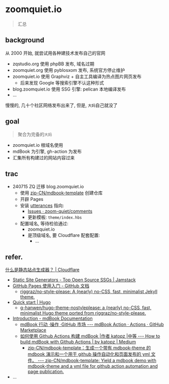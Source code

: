 # zoomquiet.io
> 汇总


## background
从 2000 开始, 就尝试用各种建技术发布自己的官网

- zqstudio.org 使用 phpBB 发布, 域名过期
- zoomquiet.org 使用 pyblosxom 发布, 系统官方停止维护
- zoomquiet.io 使用 Graphviz + 自主工具编译为热点图片网页发布
    - 后来发现 Google 等搜索引擎不认这种形式
- blog.zoomquiet.io 使用 SSG 引擎: pelican 本地编译发布
- ...

慢慢的, 几十个社区网络发布出来了, 但是, `大妈`自己就没了


## goal
> 聚合为完备的`大妈`

- zoomquiet.io 根域名使用
- mdBook 为引擎, gh-action 为发布
- 汇集所有构建过的网站内容过来

## trac

- 240715 ZQ 迁移 blog.zoomquiet.io
    - 使用 [zjp-CN/mdbook-template](https://github.com/zjp-CN/mdbook-template?tab=readme-ov-file) 创建仓库
    - 开辟 Pages 
    - 安装 [utterances](https://utteranc.es/) 指向:
        - [Issues · zoom-quiet/comments](https://github.com/zoom-quiet/comments/issues)
        - 更新模板: `theme/index.hbs`
    - 配置域名, 等待检验通过:
        - zoomquiet.io
        - 是顶级域名, 要 Cloudflare 配套配置:
            - ...

## refer.

[什么是静态站点生成器？ | Cloudflare](https://www.cloudflare.com/zh-cn/learning/performance/static-site-generator/)

- [Static Site Generators - Top Open Source SSGs | Jamstack](https://jamstack.org/generators/)
- [GitHub Pages 使用入门 - GitHub 文档](https://docs.github.com/zh/pages/getting-started-with-github-pages/about-github-pages)
    + [riggraz/no-style-please: A (nearly) no-CSS, fast, minimalist Jekyll theme.](https://github.com/riggraz/no-style-please)
- [Quick start | Hugo](https://gohugo.io/getting-started/quick-start/)
    + [g-hanwen/hugo-theme-nostyleplease: a (nearly) no-CSS, fast, minimalist Hugo theme ported from riggraz/no-style-please.](https://github.com/g-hanwen/hugo-theme-nostyleplease?tab=readme-ov-file)
- [Introduction - mdBook Documentation](https://rust-lang.github.io/mdBook/format/configuration/renderers.html)
    + [mdBook 行动 ·操作 ·GitHub 市场 --- mdBook Action · Actions · GitHub Marketplace](https://raw.githubusercontent.com/peaceiris/actions-mdbook/main/images/ogp.jpg)
    + [如何使用 Github Actions 构建 mdBook |作者 katopz |中等 --- How to build mdBook with Github Actions | by katopz | Medium](https://katopz.medium.com/how-to-build-mdbook-with-github-actions-eb9899e55d7e)
        + [zjp-CN/mdbook-template：生成一个带有 mdbook-theme 的 mdbook 演示和一个用于 github 操作自动化和页面发布的 yml 文件。 --- zjp-CN/mdbook-template: Yield a mdbook demo with mdbook-theme and a yml file for github action automation and page publication.](https://github.com/zjp-CN/mdbook-template?tab=readme-ov-file)
- ...